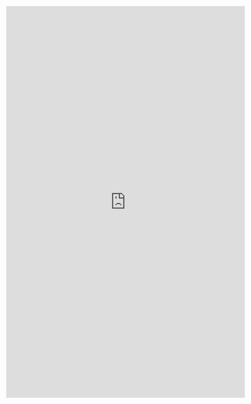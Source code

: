 <iframe src="https://docs.google.com/forms/d/e/1FAIpQLScwoTsLMa0SUwvMNqUnQNB-arIDi04YBE_rh49Tv-ZhhwPo-Q/viewform?embedded=true" width="640" height="1050" frameborder="0" marginheight="0" marginwidth="0">Loading…</iframe>
